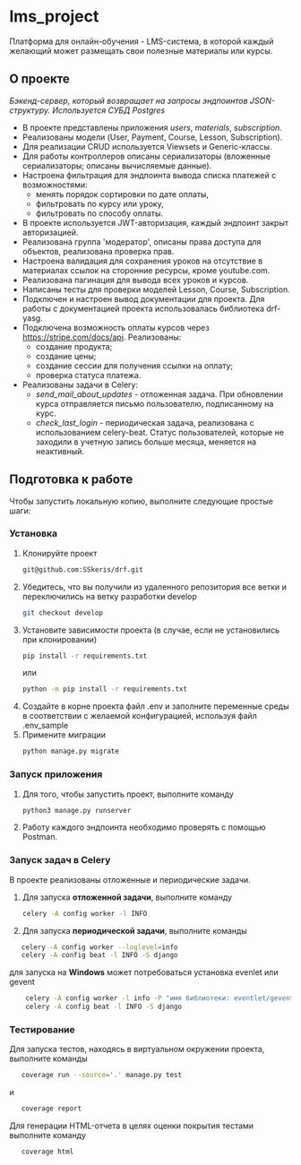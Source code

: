 # lms_project

Платформа для онлайн-обучения - LMS-система, в которой каждый желающий может размещать свои полезные материалы или
курсы.

<!-- ABOUT THE PROJECT -->

## О проекте

*Бэкенд-сервер, который возвращает на запросы эндпоинтов JSON-структуру.*
*Используется СУБД Postgres*

- В проекте представлены приложения *users*, *materials*, *subscription*.
- Реализованы модели (User, Payment, Course, Lesson, Subscription).
- Для реализации CRUD используется Viewsets и Generic-классы.
- Для работы контроллеров описаны сериализаторы (вложенные сериализаторы; описаны вычисляемые данные).
- Настроена фильтрация для эндпоинта вывода списка платежей с возможностями:
    - менять порядок сортировки по дате оплаты,
    - фильтровать по курсу или уроку,
    - фильтровать по способу оплаты.
- В проекте используется JWT-авторизация, каждый эндпоинт закрыт авторизацией.
- Реализована группа 'модератор', описаны права доступа для объектов, реализована проверка прав.
- Настроена валидация для сохранения уроков на отсутствие в материалах ссылок на сторонние ресурсы, кроме youtube.com.
- Реализована пагинация для вывода всех уроков и курсов.
- Написаны тесты для проверки моделей Lesson, Course, Subscription.
- Подключен и настроен вывод документации для проекта. Для работы с документацией проекта использовалась библиотека
  drf-yasg.
- Подключена возможность оплаты курсов через https://stripe.com/docs/api. Реализованы:
    - создание продукта;
    - создание цены;
    - создание сессии для получения ссылки на оплату;
    - проверка статуса платежа.
- Реализованы задачи в Celery:
    - *send_mail_about_updates* - отложенная задача. При обновлении курса отправляется письмо пользователю, подписанному
      на курс.
    - *check_last_login* - периодическая задача, реализована с использованием celery-beat. Статус пользователей, которые
      не заходили в учетную запись больше месяца, меняется на неактивный.

<!-- GETTING STARTED -->

## Подготовка к работе

Чтобы запустить локальную копию, выполните следующие простые шаги:

### Установка

1. Клонируйте проект
   ```sh
   git@github.com:SSkeris/drf.git
   ```
2. Убедитесь, что вы получили из удаленного репозитория все ветки и переключились на ветку разработки develop
   ```sh
   git checkout develop
   ```
3. Установите зависимости проекта (в случае, если не установились при клонировании)
   ```sh
   pip install -r requirements.txt
   ```
   или
   ```sh
   python -m pip install -r requirements.txt
   ```
4. Создайте в корне проекта файл .env и заполните переменные среды в соответствии с желаемой конфигурацией, используя
   файл .env_sample
5. Примените миграции
   ```sh
   python manage.py migrate
   ```

### Запуск приложения

1. Для того, чтобы запустить проект, выполните команду
   ```sh
   python3 manage.py runserver
   ```
2. Работу каждого эндпоинта необходимо проверять с помощью Postman.

### Запуск задач в Celery

В проекте реализованы отложенные и периодические задачи.

1. Для запуска **отложенной задачи**, выполните команду
   ```sh
   celery -A config worker -l INFO
   ```
2. Для запуска **периодической задачи**, выполните команды

```sh
   celery -A config worker --loglevel=info
   celery -A config beat -l INFO -S django
   ```

для запуска на **Windows** может потребоваться установка evenlet или gevent

```sh
    celery -A config worker -l info -P "имя библиотеки: eventlet/gevent"
    celery -A config beat -l INFO -S django
   ```

### Тестирование

Для запуска тестов, находясь в виртуальном окружении проекта, выполните команды

```sh
   coverage run --source='.' manage.py test
   ```

и

```sh
   coverage report
   ```

Для генерации HTML-отчета в целях оценки покрытия тестами выполните команду

```sh
   coverage html
   ```